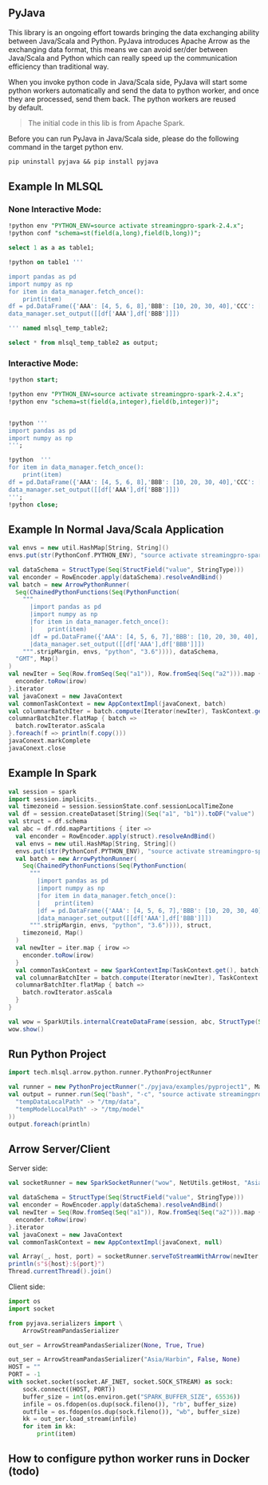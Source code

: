 ## PyJava 

This library is an ongoing effort towards bringing the data exchanging ability 
between Java/Scala and Python. PyJava introduces Apache Arrow as the exchanging data format,
this means we can avoid ser/der between Java/Scala and Python which can really speed up the 
communication efficiency than traditional way.   
 
When you invoke python code in Java/Scala side, PyJava will start some python workers automatically
and send the data to python worker, and once they are processed, send them back. The python workers are reused  
by default.


> The initial code in this lib is from Apache Spark.


Before you can run PyJava in Java/Scala side, please do the following command 
in the target python env.

```sql
pip uninstall pyjava && pip install pyjava
```

## Example In MLSQL

### None Interactive Mode:

```sql
!python env "PYTHON_ENV=source activate streamingpro-spark-2.4.x";
!python conf "schema=st(field(a,long),field(b,long))";

select 1 as a as table1;

!python on table1 '''

import pandas as pd
import numpy as np
for item in data_manager.fetch_once():
    print(item)
df = pd.DataFrame({'AAA': [4, 5, 6, 8],'BBB': [10, 20, 30, 40],'CCC': [100, 50, -30, -50]})
data_manager.set_output([[df['AAA'],df['BBB']]])

''' named mlsql_temp_table2;

select * from mlsql_temp_table2 as output; 
```

### Interactive Mode:

```sql
!python start;

!python env "PYTHON_ENV=source activate streamingpro-spark-2.4.x";
!python env "schema=st(field(a,integer),field(b,integer))";


!python '''
import pandas as pd
import numpy as np
''';

!python  '''
for item in data_manager.fetch_once():
    print(item)
df = pd.DataFrame({'AAA': [4, 5, 6, 8],'BBB': [10, 20, 30, 40],'CCC': [100, 50, -30, -50]})
data_manager.set_output([[df['AAA'],df['BBB']]])
''';
!python close;
```

## Example In Normal Java/Scala Application

```scala
val envs = new util.HashMap[String, String]()
envs.put(str(PythonConf.PYTHON_ENV), "source activate streamingpro-spark-2.4.x")

val dataSchema = StructType(Seq(StructField("value", StringType)))
val enconder = RowEncoder.apply(dataSchema).resolveAndBind()
val batch = new ArrowPythonRunner(
  Seq(ChainedPythonFunctions(Seq(PythonFunction(
    """
      |import pandas as pd
      |import numpy as np
      |for item in data_manager.fetch_once():
      |    print(item)
      |df = pd.DataFrame({'AAA': [4, 5, 6, 7],'BBB': [10, 20, 30, 40],'CCC': [100, 50, -30, -50]})
      |data_manager.set_output([[df['AAA'],df['BBB']]])
    """.stripMargin, envs, "python", "3.6")))), dataSchema,
  "GMT", Map()
)
val newIter = Seq(Row.fromSeq(Seq("a1")), Row.fromSeq(Seq("a2"))).map { irow =>
  enconder.toRow(irow)
}.iterator
val javaConext = new JavaContext
val commonTaskContext = new AppContextImpl(javaConext, batch)
val columnarBatchIter = batch.compute(Iterator(newIter), TaskContext.getPartitionId(), commonTaskContext)
columnarBatchIter.flatMap { batch =>
  batch.rowIterator.asScala
}.foreach(f => println(f.copy()))
javaConext.markComplete
javaConext.close
```

## Example In Spark

```scala
val session = spark
import session.implicits._
val timezoneid = session.sessionState.conf.sessionLocalTimeZone
val df = session.createDataset[String](Seq("a1", "b1")).toDF("value")
val struct = df.schema
val abc = df.rdd.mapPartitions { iter =>
  val enconder = RowEncoder.apply(struct).resolveAndBind()
  val envs = new util.HashMap[String, String]()
  envs.put(str(PythonConf.PYTHON_ENV), "source activate streamingpro-spark-2.4.x")
  val batch = new ArrowPythonRunner(
    Seq(ChainedPythonFunctions(Seq(PythonFunction(
      """
        |import pandas as pd
        |import numpy as np
        |for item in data_manager.fetch_once():
        |    print(item)
        |df = pd.DataFrame({'AAA': [4, 5, 6, 7],'BBB': [10, 20, 30, 40],'CCC': [100, 50, -30, -50]})
        |data_manager.set_output([[df['AAA'],df['BBB']]])
      """.stripMargin, envs, "python", "3.6")))), struct,
    timezoneid, Map()
  )
  val newIter = iter.map { irow =>
    enconder.toRow(irow)
  }
  val commonTaskContext = new SparkContextImp(TaskContext.get(), batch)
  val columnarBatchIter = batch.compute(Iterator(newIter), TaskContext.getPartitionId(), commonTaskContext)
  columnarBatchIter.flatMap { batch =>
    batch.rowIterator.asScala
  }
}

val wow = SparkUtils.internalCreateDataFrame(session, abc, StructType(Seq(StructField("AAA", LongType), StructField("BBB", LongType))), false)
wow.show()
```

## Run Python Project



```scala
import tech.mlsql.arrow.python.runner.PythonProjectRunner

val runner = new PythonProjectRunner("./pyjava/examples/pyproject1", Map())
val output = runner.run(Seq("bash", "-c", "source activate streamingpro-spark-2.4.x && python train.py"), Map(
  "tempDataLocalPath" -> "/tmp/data",
  "tempModelLocalPath" -> "/tmp/model"
))
output.foreach(println)
```

## Arrow Server/Client

Server side:

```scala
val socketRunner = new SparkSocketRunner("wow", NetUtils.getHost, "Asia/Harbin")

val dataSchema = StructType(Seq(StructField("value", StringType)))
val enconder = RowEncoder.apply(dataSchema).resolveAndBind()
val newIter = Seq(Row.fromSeq(Seq("a1")), Row.fromSeq(Seq("a2"))).map { irow =>
  enconder.toRow(irow)
}.iterator
val javaConext = new JavaContext
val commonTaskContext = new AppContextImpl(javaConext, null)

val Array(_, host, port) = socketRunner.serveToStreamWithArrow(newIter, dataSchema, 10, commonTaskContext)
println(s"${host}:${port}")
Thread.currentThread().join()
```   

Client side:

```python  
import os
import socket

from pyjava.serializers import \
    ArrowStreamPandasSerializer

out_ser = ArrowStreamPandasSerializer(None, True, True)

out_ser = ArrowStreamPandasSerializer("Asia/Harbin", False, None)
HOST = ""
PORT = -1
with socket.socket(socket.AF_INET, socket.SOCK_STREAM) as sock:
    sock.connect((HOST, PORT))
    buffer_size = int(os.environ.get("SPARK_BUFFER_SIZE", 65536))
    infile = os.fdopen(os.dup(sock.fileno()), "rb", buffer_size)
    outfile = os.fdopen(os.dup(sock.fileno()), "wb", buffer_size)
    kk = out_ser.load_stream(infile)
    for item in kk:
        print(item)
```

## How to configure python worker runs in Docker (todo)


